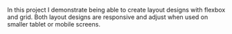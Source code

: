 In this project I demonstrate being able to create layout designs with flexbox and grid. Both layout designs are responsive and adjust when used on smaller tablet or mobile screens.

